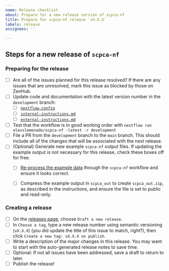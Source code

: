 ```yaml
---
name: Release checklist
about: Prepare for a new release version of scpca-nf
title: Prepare for scpca-nf release `vX.X.X`
labels: release
assignees: ''

---
```


## Steps for a new release of `scpca-nf`

### Preparing for the release

- [ ] Are all of the issues planned for this release resolved? If there are any issues that are unresolved, mark this issue as blocked by those on ZenHub.
- [ ] Update code and documentation with the latest version number in the `development` branch:
  - [ ] [`nextflow.config`](https://github.com/AlexsLemonade/scpca-nf/blob/main/nextflow.config)
  - [ ] [`internal-instructions.md`](https://github.com/AlexsLemonade/scpca-nf/blob/main/internal-instructions.md)
  - [ ] [`external-instructions.md`](https://github.com/AlexsLemonade/scpca-nf/blob/main/external-instructions.md)
- [ ] Test that the workflow is in good working order with `nextflow run alexslemonade/scpca-nf -latest -r development`
- [ ] File a PR from the `development` branch to the `main` branch. This should include all of the changes that will be associated with the next release.
- [ ] (Optional) Generate new example `scpca-nf` output files.
If updating the example output is not necessary for this release, check these boxes off for free.
  - [ ] [Re-process the example data](https://github.com/AlexsLemonade/scpca-nf/blob/main/internal-instructions.md#processing-example-data) through the `scpca-nf` workflow and ensure it looks correct.
  - [ ] Compress the example output in `scpca_out` to create `scpca_out.zip`, as described in the instructions, and ensure the file is set to public and read-only.


### Creating a release
- [ ] On the [releases page](https://github.com/AlexsLemonade/scpca-nf/releases), choose `Draft a new release`.
- [ ] In `Choose a tag`, type a new release number using semantic versioning (`vX.X.X`) (you did update the title of this issue to match, right?), then click `Create a new tag: vX.X.X on publish`.
- [ ] Write a description of the major changes in this release. You may want to start with the auto-generated release notes to save time.
- [ ] Optional: If not all issues have been addressed, save a draft to return to later.
- [ ] Publish the release!
